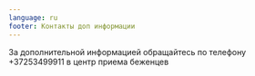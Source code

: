 ```yaml
---
language: ru
footer: Контакты доп информации
---
```

За дополнительной информацией обращайтесь по телефону +37253499911 в центр приема беженцев